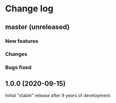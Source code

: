 # Change log

## master (unreleased)

### New features

### Changes

### Bugs fixed

## 1.0.0 (2020-09-15)

Initial "stable" release after 9 years of development.
